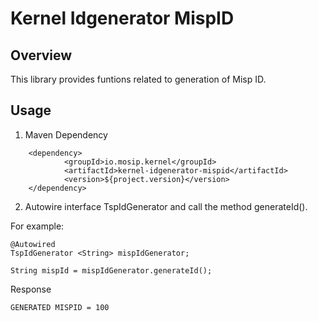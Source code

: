 # Kernel Idgenerator MispID

## Overview
This library provides funtions related to generation of Misp ID.

## Usage

1. Maven Dependency

```
	<dependency>
			<groupId>io.mosip.kernel</groupId>
			<artifactId>kernel-idgenerator-mispid</artifactId>
			<version>${project.version}</version>
	</dependency>

```

2. Autowire interface TspIdGenerator and call the method generateId().

For example:

```
@Autowired
TspIdGenerator <String> mispIdGenerator;

String mispId = mispIdGenerator.generateId();

```
 
Response

```
GENERATED MISPID = 100
``` 
